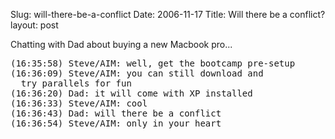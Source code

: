 Slug: will-there-be-a-conflict
Date: 2006-11-17
Title: Will there be a conflict?
layout: post

Chatting with Dad about buying a new Macbook pro...

<pre>
(16:35:58) Steve/AIM: well, get the bootcamp pre-setup
(16:36:09) Steve/AIM: you can still download and
  try parallels for fun
(16:36:20) Dad: it will come with XP installed
(16:36:33) Steve/AIM: cool
(16:36:43) Dad: will there be a conflict
(16:36:54) Steve/AIM: only in your heart
</pre>

